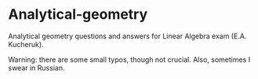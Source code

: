 # Analytical-geometry
Analytical geometry questions and answers for Linear Algebra exam (E.A. Kucheruk).

Warning: there are some small typos, though not crucial. Also, sometimes I swear in Russian.
